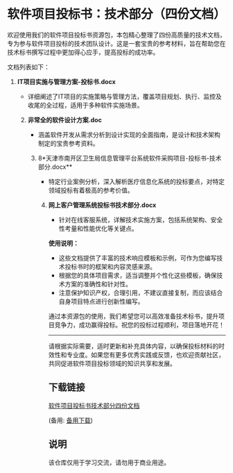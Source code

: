 # 软件项目投标书：技术部分（四份文档）

欢迎使用我们的软件项目投标书资源包，本包精心整理了四份高质量的技术文档，专为参与软件项目投标的技术团队设计。这是一套宝贵的参考材料，旨在帮助您在技术标书撰写过程中更加得心应手，提高投标的成功率。

文档列表如下：

1. **IT项目实施与管理方案-投标书.docx**
   - 详细阐述了IT项目的实施策略与管理方法，覆盖项目规划、执行、监控及收尾的全过程，适用于多种软件实施场景。

   2. **非常全的软件设计方案.doc**
      - 涵盖软件开发从需求分析到设计实现的全面指南，是设计和技术架构制定的宝贵参考资料。

      3. 8*天津市南开区卫生局信息管理平台系统软件采购项目-投标书-技术部分.docx**
         - 特定行业案例分析，深入解析医疗信息化系统的投标要点，对特定领域投标有着极高的参考价值。

         4. **网上客户管理系统投标书技术部分.docx**
            - 针对在线客服系统，详解技术实施方案，包括系统架构、安全性考量和性能优化等关键点。

            **使用说明：**
            - 这些文档提供了丰富的技术响应模板和示例，可作为您编写技术投标书时的框架和内容灵感来源。
            - 根据您的具体项目需求，适当调整并个性化这些模板，确保技术方案的准确性和针对性。
            - 注意保护知识产权，合理引用，不建议直接复制，而应该结合自身项目特点进行创新性编写。

            通过本资源包的使用，我们希望您可以高效准备技术标书，提升项目竞争力，成功赢得投标。祝您的投标过程顺利，项目落地开花！

            ---

            请根据实际需要，适时更新和补充具体内容，以确保投标材料的时效性和专业度。如果您有更多优秀实践或反馈，也欢迎贡献社区，共同促进软件项目投标领域的知识共享和发展。

            ## 下载链接
            [软件项目投标书技术部分四份文档](https://pan.quark.cn/s/3af61a27acde) 

            (备用: [备用下载](https://pan.baidu.com/s/1Ck3Usx-wVpotGcxKr1_ycA?pwd=1234))

            ## 说明

            该仓库仅用于学习交流，请勿用于商业用途。
